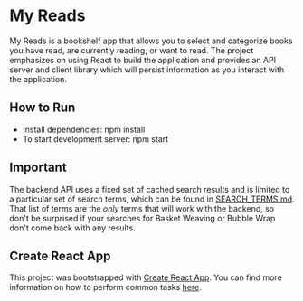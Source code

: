 # My Reads 
My Reads is a bookshelf app that allows you to select and categorize books you have read, are currently reading, or want to read. The project emphasizes on using React to build the application and provides an API server and client library which will persist information as you interact with the application.


## How to Run
* Install dependencies: npm install 
* To start development server: npm start


## Important
The backend API uses a fixed set of cached search results and is limited to a particular set of search terms, which can be found in [SEARCH_TERMS.md](SEARCH_TERMS.md). That list of terms are the _only_ terms that will work with the backend, so don't be surprised if your searches for Basket Weaving or Bubble Wrap don't come back with any results.

## Create React App

This project was bootstrapped with [Create React App](https://github.com/facebookincubator/create-react-app). You can find more information on how to perform common tasks [here](https://github.com/facebookincubator/create-react-app/blob/master/packages/react-scripts/template/README.md).

